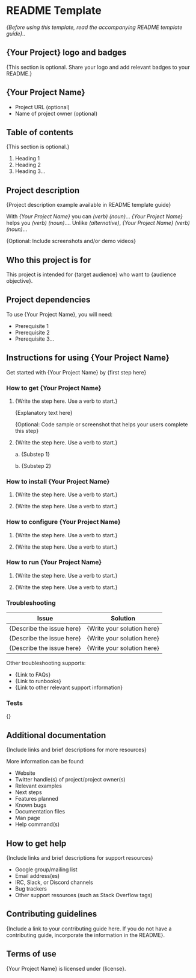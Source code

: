 # README Template

*{Before using this template, read the accompanying README template guide}..*

## {Your Project} logo and badges
{This section is optional. Share your logo and add relevant badges to your README.}

## {Your Project Name} 
- Project URL (optional)
- Name of project owner (optional)

## Table of contents 
{This section is optional.}
1. Heading 1
2. Heading 2
3. Heading 3...

## Project description 
{Project description example available in README template guide}

With *{Your Project Name}* you can *(verb)* *(noun)*...
*{Your Project Name}* helps you *(verb)* *(noun)*....
Unlike *(alternative)*, *{Your Project Name}* *(verb)* *(noun)*... 

{Optional: Include screenshots and/or demo videos}

## Who this project is for 
This project is intended for {target audience} who want to {audience objective}. 

## Project dependencies
To use {Your Project Name}, you will need: 
- Prerequisite 1 
- Prerequisite 2
- Prerequisite 3...

## Instructions for using {Your Project Name}
Get started with {Your Project Name} by {first step here}

### How to get {Your Project Name}
1. {Write the step here. Use a verb to start.}

    {Explanatory text here}

    {Optional: Code sample or screenshot that helps your users complete this step}

2. {Write the step here. Use a verb to start.}

    a. {Substep 1}
    
    b. {Substep 2}

### How to install {Your Project Name}
1. {Write the step here. Use a verb to start.}

2. {Write the step here. Use a verb to start.}
### How to configure {Your Project Name}
1. {Write the step here. Use a verb to start.}

2. {Write the step here. Use a verb to start.}
### How to run {Your Project Name}
1. {Write the step here. Use a verb to start.}

2. {Write the step here. Use a verb to start.}
### Troubleshooting
| Issue | Solution |
| ----------- | ----------- |
| {Describe the issue here} | {Write your solution here} |
| {Describe the issue here} | {Write your solution here} |
| {Describe the issue here} | {Write your solution here} |

Other troubleshooting supports: 
- {Link to FAQs}
- {Link to runbooks}
- {Link to other relevant support information}

### Tests
{}
 

## Additional documentation
{Include links and brief descriptions for more resources}

More information can be found:
- Website
- Twitter handle(s) of project/project owner(s) 
- Relevant examples
- Next steps
- Features planned
- Known bugs
- Documentation files
- Man page
- Help command(s)
 
 
## How to get help
{Include links and brief descriptions for support resources}


- Google group/mailing list 
- Email address(es)
- IRC, Slack, or Discord channels 
- Bug trackers
- Other support resources (such as Stack Overflow tags)
 
## Contributing guidelines
{Include a link to your contributing guide here. If you do not have a contributing guide, incorporate the information in the README}.



## Terms of use
{Your Project Name} is licensed under {license}.